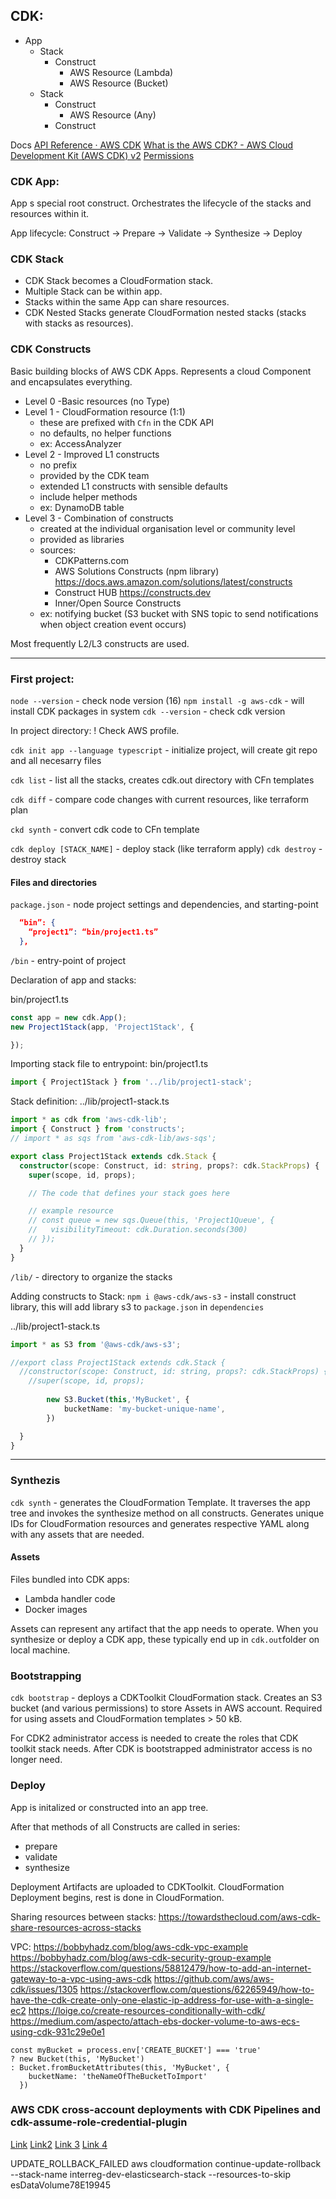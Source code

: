 ## CDK:
* App
	* Stack
		* Construct
			* AWS Resource (Lambda)
			* AWS Resource (Bucket)
	* Stack
		* Construct
			* AWS Resource (Any)
		* Construct	

Docs
[API Reference · AWS CDK](https://docs.aws.amazon.com/cdk/api/v2/docs/aws-construct-library.html)
[What is the AWS CDK? - AWS Cloud Development Kit (AWS CDK) v2](https://docs.aws.amazon.com/cdk/v2/guide/home.html)
[Permissions](https://docs.aws.amazon.com/cdk/v2/guide/permissions.html)

### CDK App:
App s special root construct. Orchestrates the lifecycle of the stacks and resources within it.

App lifecycle:
Construct -> Prepare -> Validate -> Synthesize -> Deploy

### CDK Stack 
* CDK Stack becomes a CloudFormation stack.
* Multiple Stack can be within app.
* Stacks within the same App can share resources.
* CDK Nested Stacks generate CloudFormation nested stacks (stacks with stacks as resources).

### CDK Constructs

Basic building blocks of AWS CDK Apps. Represents a cloud Component and encapsulates everything.

* Level 0 -Basic resources (no Type)
* Level 1 - CloudFormation resource (1:1)
	* these are prefixed with `Cfn` in the CDK API
	* no defaults, no helper functions
	* ex: AccessAnalyzer
* Level 2 - Improved L1 constructs
	* no prefix
	* provided by the CDK team
	* extended L1 constructs with sensible defaults
	* include helper methods
	* ex: DynamoDB table
* Level 3 - Combination of constructs
	* created at the individual organisation level or community level
	* provided as libraries
	* sources:
		* CDKPatterns.com
		* AWS Solutions Constructs (npm library)  https://docs.aws.amazon.com/solutions/latest/constructs
		* Construct HUB https://constructs.dev
		* Inner/Open Source Constructs
	* ex: notifying bucket (S3 bucket with SNS topic to send notifications when object creation event occurs)

Most frequently L2/L3 constructs are used.
___
### First project:

`node --version` - check node version (16)
`npm install -g aws-cdk` - will install CDK packages in system
`cdk --version` - check cdk version

In project directory:
! Check AWS profile.

`cdk init app --language typescript` - initialize project, will create git repo and all necesarry files

`cdk list` - list all the stacks, creates cdk.out directory with CFn templates

`cdk diff` - compare code changes with current resources, like terraform plan

`ckd synth` - convert cdk code to CFn template

`cdk deploy [STACK_NAME]` - deploy stack (like terraform apply)
`cdk destroy` - destroy stack

#### Files and directories

`package.json` - node project settings and dependencies, and starting-point

```json
  “bin”: {
    “project1”: “bin/project1.ts”
  },

```
`/bin` - entry-point of project

Declaration of app and stacks:

bin/project1.ts
```ts
const app = new cdk.App();
new Project1Stack(app, 'Project1Stack', {

});
```

Importing stack file to entrypoint:
bin/project1.ts
```ts
import { Project1Stack } from '../lib/project1-stack';
```

Stack definition:
../lib/project1-stack.ts
```ts
import * as cdk from 'aws-cdk-lib';
import { Construct } from 'constructs';
// import * as sqs from 'aws-cdk-lib/aws-sqs';

export class Project1Stack extends cdk.Stack {
  constructor(scope: Construct, id: string, props?: cdk.StackProps) {
    super(scope, id, props);

    // The code that defines your stack goes here

    // example resource
    // const queue = new sqs.Queue(this, 'Project1Queue', {
    //   visibilityTimeout: cdk.Duration.seconds(300)
    // });
  }
}

```

`/lib/` - directory to organize the stacks

Adding constructs to Stack:
`npm i @aws-cdk/aws-s3` - install construct library, this will add library s3 to `package.json` in `dependencies`

../lib/project1-stack.ts
```ts
import * as S3 from '@aws-cdk/aws-s3';

//export class Project1Stack extends cdk.Stack {
  //constructor(scope: Construct, id: string, props?: cdk.StackProps) {
    //super(scope, id, props);
		
		new S3.Bucket(this,'MyBucket', {
			bucketName: 'my-bucket-unique-name',
		})

  }
}
```

___

### Synthezis

`cdk synth` - generates the CloudFormation Template. 
It traverses the app tree and invokes the synthesize method on all constructs.
Generates unique IDs for CloudFormation resources and generates respective YAML along with any assets that are needed. 

#### Assets 
Files bundled into CDK apps:
* Lambda handler code
* Docker images

Assets can represent any artifact that the app needs to operate. When you synthesize or deploy a CDK app, these typically end up in `cdk.out`folder on local machine.

### Bootstrapping

`cdk bootstrap` - deploys a CDKToolkit CloudFormation stack.
Creates an S3 bucket (and various permissions) to store Assets in AWS account. Required for using assets and CloudFormation templates > 50 kB.

For CDK2 administrator access is needed to create the roles that CDK toolkit stack needs. After CDK is bootstrapped administrator access is no longer need. 

### Deploy

App is initalized or constructed into an app tree. 

After that methods of all Constructs are called in series:
* prepare
* validate
* synthesize

Deployment Artifacts are uploaded to CDKToolkit.
CloudFormation Deployment begins, rest is done in CloudFormation. 


Sharing resources between stacks:
https://towardsthecloud.com/aws-cdk-share-resources-across-stacks

VPC:
https://bobbyhadz.com/blog/aws-cdk-vpc-example
https://bobbyhadz.com/blog/aws-cdk-security-group-example
https://stackoverflow.com/questions/58812479/how-to-add-an-internet-gateway-to-a-vpc-using-aws-cdk
https://github.com/aws/aws-cdk/issues/1305
https://stackoverflow.com/questions/62265949/how-to-have-the-cdk-create-only-one-elastic-ip-address-for-use-with-a-single-ec2
https://loige.co/create-resources-conditionally-with-cdk/
https://medium.com/aspecto/attach-ebs-docker-volume-to-aws-ecs-using-cdk-931c29e0e1

    const myBucket = process.env['CREATE_BUCKET'] === 'true'
    ? new Bucket(this, 'MyBucket')
    : Bucket.fromBucketAttributes(this, 'MyBucket', {
        bucketName: 'theNameOfTheBucketToImport'
      })

### AWS CDK cross-account deployments with CDK Pipelines and cdk-assume-role-credential-plugin
[Link](https://johntipper.org/aws-cdk-cross-account-deployments-with-cdk-pipelines-and-cdk-assume-role-credential-plugin/)
[Link2](https://dev.to/aws-builders/deploying-aws-cdk-apps-using-short-lived-credentials-and-github-actions-59g6)
[Link 3](https://github.com/johnf/cdk-cross-account-route53)
[Link 4](https://medium.com/i-love-my-local-farmer-engineering-blog/dns-multi-account-management-using-cdk-6394ef295eee)

UPDATE_ROLLBACK_FAILED
aws cloudformation continue-update-rollback --stack-name interreg-dev-elasticsearch-stack  --resources-to-skip esDataVolume78E19945